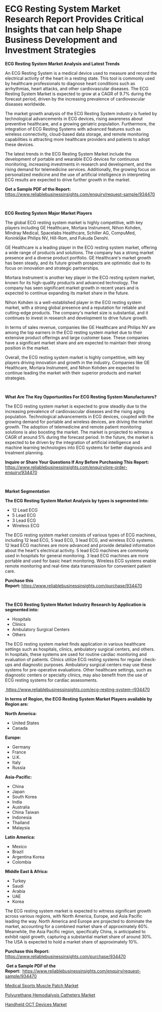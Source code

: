 <p><h1>ECG Resting System Market Research Report Provides Critical Insights that can help Shape Business Development and Investment Strategies</h1></p><p><strong>ECG Resting System Market Analysis and Latest Trends</strong></p>
<p><p>An ECG Resting System is a medical device used to measure and record the electrical activity of the heart in a resting state. This tool is commonly used by healthcare professionals to diagnose heart conditions such as arrhythmias, heart attacks, and other cardiovascular diseases. The ECG Resting System Market is expected to grow at a CAGR of 9.7% during the forecast period, driven by the increasing prevalence of cardiovascular diseases worldwide.</p><p>The market growth analysis of the ECG Resting System industry is fueled by technological advancements in ECG devices, rising awareness about preventive healthcare, and a growing geriatric population. Furthermore, the integration of ECG Resting Systems with advanced features such as wireless connectivity, cloud-based data storage, and remote monitoring capabilities is attracting more healthcare providers and patients to adopt these devices.</p><p>The latest trends in the ECG Resting System Market include the development of portable and wearable ECG devices for continuous monitoring, increasing investments in research and development, and the rising demand for telemedicine services. Additionally, the growing focus on personalized medicine and the use of artificial intelligence in interpreting ECG results are expected to drive further growth in the market.</p></p>
<p><strong>Get a Sample PDF of the Report:&nbsp;</strong> <a href="https://www.reliablebusinessinsights.com/enquiry/request-sample/934470">https://www.reliablebusinessinsights.com/enquiry/request-sample/934470</a></p>
<p>&nbsp;</p>
<p><strong>ECG Resting System Major Market Players</strong></p>
<p><p>The global ECG resting system market is highly competitive, with key players including GE Healthcare, Mortara Instrument, Nihon Kohden, Mindray Medical, Spacelabs Healthcare, Schiller AG, CompuMed, Koninklijke Philips NV, Hill-Rom, and Fukuda Denshi.</p><p>GE Healthcare is a leading player in the ECG resting system market, offering a wide range of products and solutions. The company has a strong market presence and a diverse product portfolio. GE Healthcare's market growth has been steady, and its future growth prospects are optimistic due to its focus on innovation and strategic partnerships.</p><p>Mortara Instrument is another key player in the ECG resting system market, known for its high-quality products and advanced technology. The company has seen significant market growth in recent years and is expected to continue expanding its market share in the future.</p><p>Nihon Kohden is a well-established player in the ECG resting system market, with a strong global presence and a reputation for reliable and cutting-edge products. The company's market size is substantial, and it continues to invest in research and development to drive future growth.</p><p>In terms of sales revenue, companies like GE Healthcare and Philips NV are among the top earners in the ECG resting system market due to their extensive product offerings and large customer base. These companies have a significant market share and are expected to maintain their strong position in the market.</p><p>Overall, the ECG resting system market is highly competitive, with key players driving innovation and growth in the industry. Companies like GE Healthcare, Mortara Instrument, and Nihon Kohden are expected to continue leading the market with their superior products and market strategies.</p></p>
<p>&nbsp;</p>
<p><strong>What Are The Key Opportunities For ECG Resting System Manufacturers?</strong></p>
<p><p>The ECG resting system market is expected to grow steadily due to the increasing prevalence of cardiovascular diseases and the rising aging population. Technological advancements in ECG devices, coupled with the growing demand for portable and wireless devices, are driving the market growth. The adoption of telemedicine and remote patient monitoring solutions is also boosting the market. The market is projected to witness a CAGR of around 5% during the forecast period. In the future, the market is expected to be driven by the integration of artificial intelligence and machine learning technologies into ECG systems for better diagnosis and treatment planning.</p></p>
<p><strong>Inquire or Share Your Questions If Any Before Purchasing This Report:</strong> <a href="https://www.reliablebusinessinsights.com/enquiry/pre-order-enquiry/934470">https://www.reliablebusinessinsights.com/enquiry/pre-order-enquiry/934470</a></p>
<p>&nbsp;</p>
<p><strong>Market Segmentation</strong></p>
<p><strong>The ECG Resting System Market Analysis by types is segmented into:</strong></p>
<p><ul><li>12 Lead ECG</li><li>5 Lead ECG</li><li>3 Lead ECG</li><li>Wireless ECG</li></ul></p>
<p><p>The ECG resting system market consists of various types of ECG machines, including 12 lead ECG, 5 lead ECG, 3 lead ECG, and wireless ECG systems. 12 lead ECG machines are more advanced and provide detailed information about the heart's electrical activity. 5 lead ECG machines are commonly used in hospitals for general monitoring. 3 lead ECG machines are more portable and used for basic heart monitoring. Wireless ECG systems enable remote monitoring and real-time data transmission for convenient patient care.</p></p>
<p><strong>Purchase this Report:&nbsp;</strong><a href="https://www.reliablebusinessinsights.com/purchase/934470">https://www.reliablebusinessinsights.com/purchase/934470</a></p>
<p>&nbsp;</p>
<p><strong>The ECG Resting System Market Industry Research by Application is segmented into:</strong></p>
<p><ul><li>Hospitals</li><li>Clinics</li><li>Ambulatory Surgical Centers</li><li>Others</li></ul></p>
<p><p>The ECG resting system market finds application in various healthcare settings such as hospitals, clinics, ambulatory surgical centers, and others. In hospitals, these systems are used for routine cardiac monitoring and evaluation of patients. Clinics utilize ECG resting systems for regular check-ups and diagnostic purposes. Ambulatory surgical centers may use these systems for pre-operative evaluations. Other healthcare settings, such as diagnostic centers or specialty clinics, may also benefit from the use of ECG resting systems for cardiac assessments.</p></p>
<p><a href="https://www.reliablebusinessinsights.com/ecg-resting-system-r934470">&nbsp;https://www.reliablebusinessinsights.com/ecg-resting-system-r934470</a></p>
<p><strong>In terms of Region, the ECG Resting System Market Players available by Region are:</strong></p>
<p>
    <p> <strong> North America: </strong>
        <ul>
            <li>United States</li>
            <li>Canada</li>
        </ul>
        </p> 
    <p> <strong> Europe: </strong>
        <ul>
            <li>Germany</li>
            <li>France</li>
            <li>U.K.</li>
            <li>Italy</li>
            <li>Russia</li>
        </ul>
        </p> 
    <p> <strong> Asia-Pacific: </strong>
        <ul>
            <li>China</li>
            <li>Japan</li>
            <li>South Korea</li>
            <li>India</li>
            <li>Australia</li>
            <li>China Taiwan</li>
            <li>Indonesia</li>
            <li>Thailand</li>
            <li>Malaysia</li>
        </ul>
        </p> 
    <p> <strong> Latin America: </strong>
        <ul>
            <li>Mexico</li>
            <li>Brazil</li>
            <li>Argentina Korea</li>
            <li>Colombia</li>
        </ul>
        </p> 
    <p> <strong> Middle East & Africa: </strong>
        <ul>
            <li>Turkey</li>
            <li>Saudi</li>
            <li>Arabia</li>
            <li>UAE</li>
            <li>Korea</li>
        </ul>
    </p>
    </p>
<p><p>The ECG resting system market is expected to witness significant growth across various regions, with North America, Europe, and Asia Pacific leading the way. North America and Europe are projected to dominate the market, accounting for a combined market share of approximately 60%. Meanwhile, the Asia Pacific region, specifically China, is anticipated to exhibit rapid growth, capturing a substantial market share of around 30%. The USA is expected to hold a market share of approximately 10%.</p></p>
<p><strong>Purchase this Report: </strong><a href="https://www.reliablebusinessinsights.com/purchase/934470">https://www.reliablebusinessinsights.com/purchase/934470</a></p>
<p>&nbsp;<strong>Get a Sample PDF of the Report:&nbsp;&nbsp;</strong><a href="https://www.reliablebusinessinsights.com/enquiry/request-sample/934470">https://www.reliablebusinessinsights.com/enquiry/request-sample/934470</a></p>
<p><strong></strong></p>
<p><p><a href="https://github.com/Angelnienowdseej3e45z3p8c/Market-Research-Report-List-3/blob/main/medical-sports-muscle-patch-market.md">Medical Sports Muscle Patch Market</a></p><p><a href="https://github.com/khayangel/Market-Research-Report-List-4/blob/main/polyurethane-hemodialysis-catheters-market.md">Polyurethane Hemodialysis Catheters Market</a></p><p><a href="https://github.com/brentleyjimmiealvaradoz4l1rea/Market-Research-Report-List-3/blob/main/handheld-oct-devices-market.md">Handheld OCT Devices Market</a></p></p>